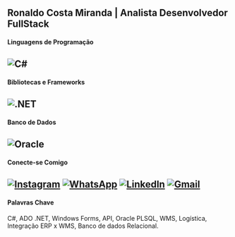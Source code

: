
## Ronaldo Costa Miranda | Analista Desenvolvedor FullStack


#### Linguagens de Programação
![C#](https://img.shields.io/badge/C%23-239120?style=for-the-badge&logo=c-sharp&logoColor=white)
---
#### Bibliotecas e Frameworks
![.NET](https://img.shields.io/badge/.NET-5C2D91?style=for-the-badge&logo=.net&logoColor=white)
---
#### Banco de Dados
![Oracle](https://img.shields.io/badge/Oracle-red?style=for-the-badge&logo=Oracle)
---
#### Conecte-se Comigo
[![Instagram](https://img.shields.io/badge/-Instagram-%23E4405F?style=for-the-badge&logo=instagram&logoColor=white)](https://www.instagram.com/ronaldocosta.07101986/)
[![WhatsApp](https://img.shields.io/badge/WhatsApp-25D366?style=for-the-badge&logo=whatsapp&logoColor=white)](https://wa.me/5531984671868)
[![LinkedIn](https://img.shields.io/badge/LinkedIn-0077B5?style=for-the-badge&logo=linkedin&logoColor=white)](https://www.linkedin.com/in/ronaldo-costa-miranda-98530549/)
[![Gmail](https://img.shields.io/badge/Gmail-333333?style=for-the-badge&logo=gmail&logoColor=red)](mailto:ronaldocosta.07101986@gmail.com)
---

#### Palavras Chave
C#, ADO .NET, Windows Forms, API, Oracle PLSQL, WMS, Logística, Integração ERP x WMS, Banco de dados Relacional.
